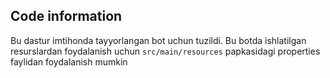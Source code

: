 ## Code information
  Bu dastur imtihonda tayyorlangan bot uchun tuzildi. Bu botda ishlatilgan resurslardan foydalanish uchun `src/main/resources` papkasidagi properties 
  faylidan foydalanish mumkin
